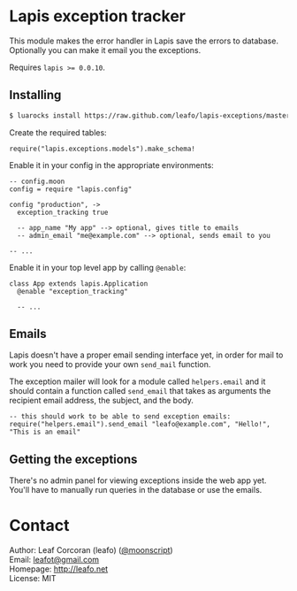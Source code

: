 
# Lapis exception tracker

This module makes the error handler in Lapis save the errors to database.
Optionally you can make it email you the exceptions.

Requires `lapis >= 0.0.10`.

## Installing

```bash
$ luarocks install https://raw.github.com/leafo/lapis-exceptions/master/lapis-exceptions-dev-1.rockspec
```

Create the required tables:

```moonscript
require("lapis.exceptions.models").make_schema!
```

Enable it in your config in the appropriate environments:

```moon
-- config.moon
config = require "lapis.config"

config "production", ->
  exception_tracking true

  -- app_name "My app" --> optional, gives title to emails
  -- admin_email "me@example.com" --> optional, sends email to you

-- ...
```

Enable it in your top level app by calling `@enable`:

```moon
class App extends lapis.Application
  @enable "exception_tracking"

  -- ...
```

## Emails

Lapis doesn't have a proper email sending interface yet, in order for mail to
work you need to provide your own `send_mail` function.

The exception mailer will look for a module called `helpers.email` and it
should contain a function called `send_email` that takes as arguments the
recipient email address, the subject, and the body.

```
-- this should work to be able to send exception emails:
require("helpers.email").send_email "leafo@example.com", "Hello!", "This is an email"
```

## Getting the exceptions

There's no admin panel for viewing exceptions inside the web app yet. You'll
have to manually run queries in the database or use the emails.


# Contact

Author: Leaf Corcoran (leafo) ([@moonscript](http://twitter.com/moonscript))  
Email: leafot@gmail.com  
Homepage: <http://leafo.net>  
License: MIT

